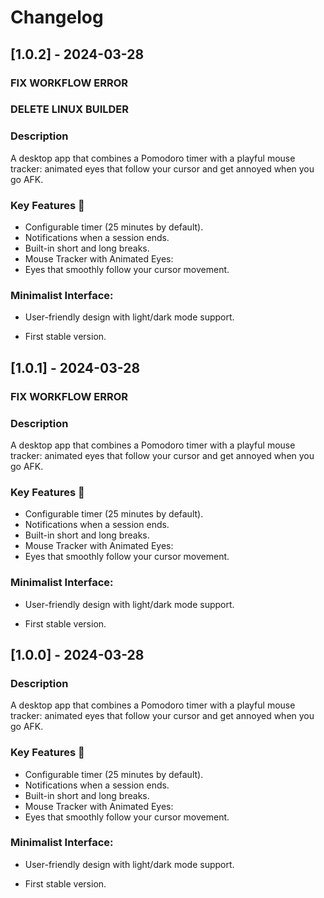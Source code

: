 # Changelog

## [1.0.2] - 2024-03-28

### FIX WORKFLOW ERROR

### DELETE LINUX BUILDER

### Description

A desktop app that combines a Pomodoro timer with a playful mouse tracker: animated eyes that follow your cursor and get annoyed when you go AFK.

### Key Features 🚀

- Configurable timer (25 minutes by default).
- Notifications when a session ends.
- Built-in short and long breaks.
- Mouse Tracker with Animated Eyes:
- Eyes that smoothly follow your cursor movement.

### Minimalist Interface:

- User-friendly design with light/dark mode support.

- First stable version.

## [1.0.1] - 2024-03-28

### FIX WORKFLOW ERROR

### Description

A desktop app that combines a Pomodoro timer with a playful mouse tracker: animated eyes that follow your cursor and get annoyed when you go AFK.

### Key Features 🚀

- Configurable timer (25 minutes by default).
- Notifications when a session ends.
- Built-in short and long breaks.
- Mouse Tracker with Animated Eyes:
- Eyes that smoothly follow your cursor movement.

### Minimalist Interface:

- User-friendly design with light/dark mode support.

- First stable version.

## [1.0.0] - 2024-03-28

### Description

A desktop app that combines a Pomodoro timer with a playful mouse tracker: animated eyes that follow your cursor and get annoyed when you go AFK.

### Key Features 🚀

- Configurable timer (25 minutes by default).
- Notifications when a session ends.
- Built-in short and long breaks.
- Mouse Tracker with Animated Eyes:
- Eyes that smoothly follow your cursor movement.

### Minimalist Interface:

- User-friendly design with light/dark mode support.

- First stable version.
